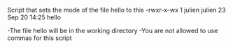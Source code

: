 Script that sets the mode of the file hello to this
-rwxr-x-wx 1 julien julien 23 Sep 20 14:25 hello

-The file hello will be in the working directory
-You are not allowed to use commas for this script
